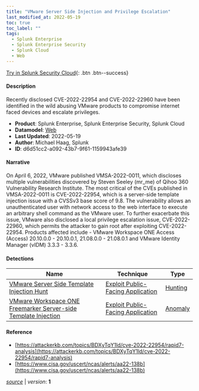 ```yaml
---
title: "VMware Server Side Injection and Privilege Escalation"
last_modified_at: 2022-05-19
toc: true
toc_label: ""
tags:
  - Splunk Enterprise
  - Splunk Enterprise Security
  - Splunk Cloud
  - Web
---
```


[Try in Splunk Security Cloud](https://www.splunk.com/en_us/cyber-security.html){: .btn .btn--success}

#### Description

Recently disclosed CVE-2022-22954 and CVE-2022-22960 have been identified in the wild abusing VMware products to compromise internet faced devices and escalate privileges.

- **Product**: Splunk Enterprise, Splunk Enterprise Security, Splunk Cloud
- **Datamodel**: [Web](https://docs.splunk.com/Documentation/CIM/latest/User/Web)
- **Last Updated**: 2022-05-19
- **Author**: Michael Haag, Splunk
- **ID**: d6d51cc2-a092-43b7-9f61-1159943afe39

#### Narrative

On April 6, 2022, VMware published VMSA-2022-0011, which discloses multiple vulnerabilities discovered by Steven Seeley (mr_me) of Qihoo 360 Vulnerability Research Institute. The most critical of the CVEs published in VMSA-2022-0011 is CVE-2022-22954, which is a server-side template injection issue with a CVSSv3 base score of 9.8. The vulnerability allows an unauthenticated user with network access to the web interface to execute an arbitrary shell command as the VMware user. To further exacerbate this issue, VMware also disclosed a local privilege escalation issue, CVE-2022-22960, which permits the attacker to gain root after exploiting CVE-2022-22954. Products affected include - VMware Workspace ONE Access (Access) 20.10.0.0 - 20.10.0.1, 21.08.0.0 - 21.08.0.1 and VMware Identity Manager (vIDM) 3.3.3 - 3.3.6.

#### Detections

| Name        | Technique   | Type         |
| ----------- | ----------- |--------------|
| [VMware Server Side Template Injection Hunt](/web/5796b570-ad12-44df-b1b5-b7e6ae3aabb0/) | [Exploit Public-Facing Application](/tags/#exploit-public-facing-application) | [Hunting](https://github.com/splunk/security_content/wiki/Detection-Analytic-Types) |
| [VMware Workspace ONE Freemarker Server-side Template Injection](/web/9e5726fe-8fde-460e-bd74-cddcf6c86113/) | [Exploit Public-Facing Application](/tags/#exploit-public-facing-application) | [Anomaly](https://github.com/splunk/security_content/wiki/Detection-Analytic-Types) |

#### Reference

* [https://attackerkb.com/topics/BDXyTqY1ld/cve-2022-22954/rapid7-analysis](https://attackerkb.com/topics/BDXyTqY1ld/cve-2022-22954/rapid7-analysis)
* [https://www.cisa.gov/uscert/ncas/alerts/aa22-138b](https://www.cisa.gov/uscert/ncas/alerts/aa22-138b)



[*source*](https://github.com/splunk/security_content/tree/develop/stories/vmware_server_side_injection_and_privilege_escalation.yml) \| *version*: **1**